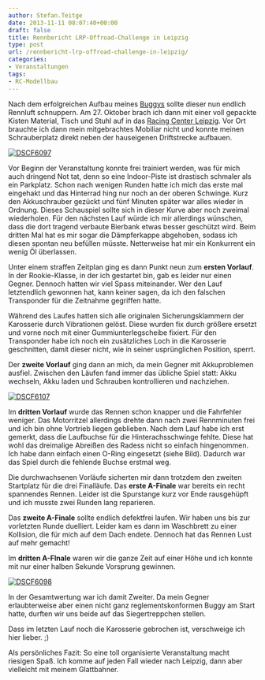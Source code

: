 ```yaml
---
author: Stefan.Teitge
date: 2013-11-11 08:07:40+00:00
draft: false
title: Rennbericht LRP-Offroad-Challenge in Leipzig
type: post
url: /rennbericht-lrp-offroad-challenge-in-leipzig/
categories:
- Veranstaltungen
tags:
- RC-Modellbau
---
```


Nach dem erfolgreichen Aufbau meines [Buggys](/ein-wettbewerbs-offroader-entsteht/) sollte dieser nun endlich Rennluft schnuppern. Am 27. Oktober brach ich dann mit einer voll gepackte Kisten Material, Tisch und Stuhl auf in das [Racing Center Leipzig](http:/https://www.rc-leipzig.com). Vor Ort brauchte ich dann mein mitgebrachtes Mobiliar nicht und konnte meinen Schrauberplatz direkt neben der hauseigenen Driftstrecke aufbauen.

<!-- more -->

[![DSCF6097](https://eigenbaukombinat.de/wp-content/uploads/2013/10/DSCF6097-1024x768.jpg)
](https://eigenbaukombinat.de/wp-content/uploads/2013/10/DSCF6097.jpg)

Vor Beginn der Veranstaltung konnte frei trainiert werden, was für mich auch dringend Not tat, denn so eine Indoor-Piste ist drastisch schmaler als ein Parkplatz. Schon nach wenigen Runden hatte ich mich das erste mal eingehakt und das Hinterrad hing nur noch an der oberen Schwinge. Kurz den Akkuschrauber gezückt und fünf Minuten später war alles wieder in Ordnung. Dieses Schauspiel sollte sich in dieser Kurve aber noch zweimal wiederholen. Für den nächsten Lauf würde ich mir allerdings wünschen, dass die dort tragend verbaute Bierbank etwas besser geschützt wird. Beim dritten Mal hat es mir sogar die Dämpferkappe abgehoben, sodass ich diesen spontan neu befüllen müsste. Netterweise hat mir ein Konkurrent ein wenig Öl überlassen.

Unter einem straffen Zeitplan ging es dann Punkt neun zum **ersten Vorlauf**. In der Rookie-Klasse, in der ich gestartet bin, gab es leider nur einen Gegner. Dennoch hatten wir viel Spass miteinander. Wer den Lauf letztendlich gewonnen hat, kann keiner sagen, da ich den falschen Transponder für die Zeitnahme gegriffen hatte.

Während des Laufes hatten sich alle originalen Sicherungsklammern der Karosserie durch Vibrationen gelöst. Diese wurden fix durch größere ersetzt und vorne noch mit einer Gummiunterlegscheibe fixiert. Für den Transponder habe ich noch ein zusätzliches Loch in die Karosserie geschnitten, damit dieser nicht, wie in seiner usprünglichen Position, sperrt.

Der **zweite Vorlauf** ging dann an mich, da mein Gegner mit Akkuproblemen ausfiel. Zwischen den Läufen fand immer das übliche Spiel statt: Akku wechseln, Akku laden und Schrauben kontrollieren und nachziehen.

[![DSCF6107](https://eigenbaukombinat.de/wp-content/uploads/2013/10/DSCF6107-1024x768.jpg)
](https://eigenbaukombinat.de/wp-content/uploads/2013/10/DSCF6107.jpg)

Im **dritten Vorlauf** wurde das Rennen schon knapper und die Fahrfehler weniger. Das Motorritzel allerdings drehte dann nach zwei Rennminuten frei und ich bin ohne Vortrieb liegen geblieben. Nach dem Lauf habe ich erst gemerkt, dass die Laufbuchse für die Hinterachsschwinge fehlte. Diese hat wohl das dreimalige Abreißen des Radess nicht so einfach hingenommen. Ich habe dann einfach einen O-Ring eingesetzt (siehe Bild). Dadurch war das Spiel durch die fehlende Buchse erstmal weg.

Die durchwachsenen Vorläufe sicherten mir dann trotzdem den zweiten Startplatz für die drei Finalläufe. Das **erste A-Finale** war bereits ein recht spannendes Rennen. Leider ist die Spurstange kurz vor Ende rausgehüpft und ich musste zwei Runden lang reparieren.

Das **zweite A-Finale** sollte endlich defektfrei laufen. Wir haben uns bis zur vorletzten Runde duelliert. Leider kam es dann im Waschbrett zu einer Kollision, die für mich auf dem Dach endete. Dennoch hat das Rennen Lust auf mehr gemacht!

Im **dritten A-FInale** waren wir die ganze Zeit auf einer Höhe und ich konnte mit nur einer halben Sekunde Vorsprung gewinnen.

[![DSCF6098](https://eigenbaukombinat.de/wp-content/uploads/2013/10/DSCF6098-1024x768.jpg)
](https://eigenbaukombinat.de/wp-content/uploads/2013/10/DSCF6098.jpg)

In der Gesamtwertung war ich damit Zweiter. Da mein Gegner erlaubterweise aber einen nicht ganz reglementskonformen Buggy am Start hatte, durften wir uns beide auf das Siegertreppchen stellen.

Dass im letzten Lauf noch die Karosserie gebrochen ist, verschweige ich hier lieber. ;)

Als persönliches Fazit: So eine toll organisierte Veranstaltung macht riesigen Spaß. Ich komme auf jeden Fall wieder nach Leipzig, dann aber vielleicht mit meinem Glattbahner.
